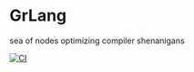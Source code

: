 # GrLang
sea of nodes optimizing compiler shenanigans

[![CI](https://github.com/v0lat1le/grlang/actions/workflows/ci.yaml/badge.svg)](https://github.com/v0lat1le/grlang/actions/workflows/ci.yaml)
